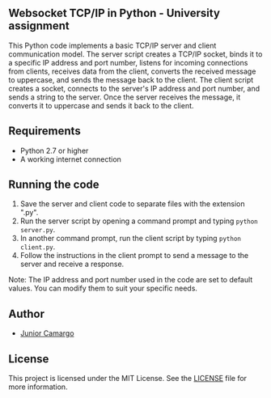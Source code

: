 ## Websocket TCP/IP in Python - University assignment

This Python code implements a basic TCP/IP server and client communication model. The server script creates a TCP/IP socket, binds it to a specific IP address and port number, listens for incoming connections from clients, receives data from the client, converts the received message to uppercase, and sends the message back to the client. The client script creates a socket, connects to the server's IP address and port number, and sends a string to the server. Once the server receives the message, it converts it to uppercase and sends it back to the client.

## Requirements
- Python 2.7 or higher
- A working internet connection

## Running the code
1. Save the server and client code to separate files with the extension ".py".
2. Run the server script by opening a command prompt and typing `python server.py`.
3. In another command prompt, run the client script by typing `python client.py`.
4. Follow the instructions in the client prompt to send a message to the server and receive a response.

Note: The IP address and port number used in the code are set to default values. You can modify them to suit your specific needs.
## Author

- [Junior Camargo](https://github.com/JuniorC07)

## License

This project is licensed under the MIT License. See the [LICENSE](LICENSE) file for more information.